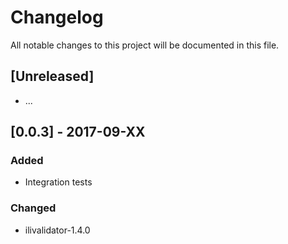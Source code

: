 # Changelog
All notable changes to this project will be documented in this file.

## [Unreleased]

- ...

## [0.0.3] - 2017-09-XX

### Added

- Integration tests

### Changed

- ilivalidator-1.4.0
